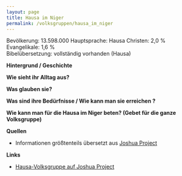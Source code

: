 ```yaml
---
layout: page
title: Hausa im Niger
permalink: /volksgruppen/hausa_im_niger
---
```


Bevölkerung: 13.598.000
Hauptsprache: Hausa
Christen: 2,0 %  
Evangelikale: 1,6 %  
Bibelübersetzung: vollständig vorhanden (Hausa)  

**Hintergrund / Geschichte**  


**Wie sieht ihr Alltag aus?**  


**Was glauben sie?**  

[comment]: <> (**Hindernisse für die Erreichung der Volksgruppe**)

**Was sind ihre Bedürfnisse / Wie kann man sie erreichen ?**  


**Wie kann man für die Hausa im Niger beten? (Gebet für die ganze Volksgruppe)**

**Quellen** 
* Informationen größtenteils übersetzt aus <a href="https://joshuaproject.net/people_groups/12070/NG" target="_blank">Joshua Project</a>

**Links**  
* <a href="https://joshuaproject.net/people_groups/12070/NG" target="_blank">Hausa-Volksgruppe auf Joshua Project</a>
